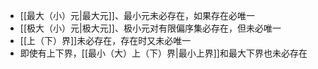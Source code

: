 - [[最大（小）元|最大元]]、最小元未必存在，如果存在必唯一
- [[极大（小）元|极大元]]、极小元对有限偏序集必存在，但未必唯一
- [[上（下）界]]未必存在，存在时又未必唯一
- 即使有上下界，[[最小（大）上（下）界|最小上界]]和最大下界也未必存在